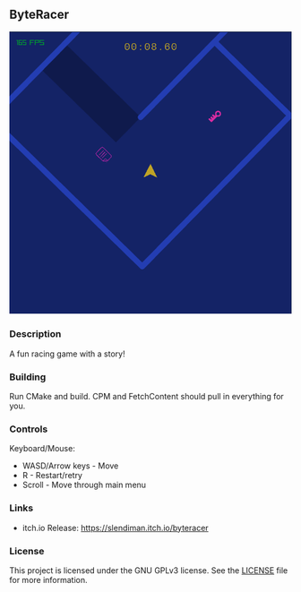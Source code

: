## ByteRacer

![ByteRacer](screenshots/screenshot000.png "ByteRacer")

### Description

A fun racing game with a story!

### Building

Run CMake and build. CPM and FetchContent should pull in everything for you.

### Controls

Keyboard/Mouse:

 - WASD/Arrow keys - Move
 - R - Restart/retry
 - Scroll - Move through main menu

### Links

 - itch.io Release: https://slendiman.itch.io/byteracer

### License

This project is licensed under the GNU GPLv3 license. See the [LICENSE](LICENSE) file for more information.

